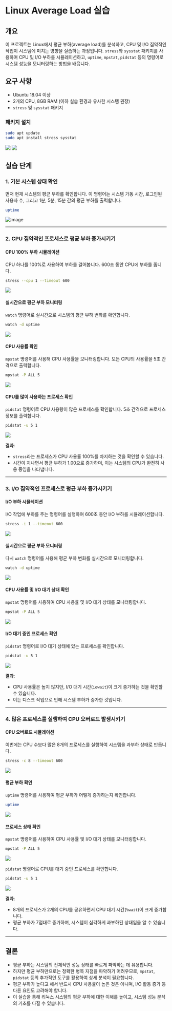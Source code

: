 
# Linux Average Load 실습

## 개요

이 프로젝트는 Linux에서 평균 부하(average load)를 분석하고, CPU 및 I/O 집약적인 작업이 시스템에 미치는 영향을 실습하는 과정입니다. `stress`와 `sysstat` 패키지를 사용하여 CPU 및 I/O 부하를 시뮬레이션하고, `uptime`, `mpstat`, `pidstat` 등의 명령어로 시스템 성능을 모니터링하는 방법을 배웁니다.

## 요구 사항

- Ubuntu 18.04 이상
- 2개의 CPU, 8GB RAM (이하 실습 환경과 유사한 시스템 권장)
- `stress` 및 `sysstat` 패키지

### 패키지 설치

```bash
sudo apt update
sudo apt install stress sysstat
```
![](https://velog.velcdn.com/images/yuwankang/post/b1afdaff-0d44-4831-bffe-3a910aad0276/image.png)
![](https://velog.velcdn.com/images/yuwankang/post/8b151759-e90c-4c1e-b1d7-c5042c1552e1/image.png)

## 실습 단계

### 1. 기본 시스템 상태 확인

먼저 현재 시스템의 평균 부하를 확인합니다. 이 명령어는 시스템 가동 시간, 로그인된 사용자 수, 그리고 1분, 5분, 15분 간의 평균 부하를 출력합니다.

```bash
uptime
```
![image](https://github.com/user-attachments/assets/8d72e3fe-a1ff-4d57-834f-388a69ffe2d7)

---

### 2. CPU 집약적인 프로세스로 평균 부하 증가시키기

#### CPU 100% 부하 시뮬레이션

CPU 하나를 100%로 사용하여 부하를 걸어봅니다. 600초 동안 CPU에 부하를 줍니다.

```bash
stress --cpu 1 --timeout 600
```
![](https://velog.velcdn.com/images/yuwankang/post/762fcdda-f00a-4448-9953-0539c591daa1/image.png)

#### 실시간으로 평균 부하 모니터링

`watch` 명령어로 실시간으로 시스템의 평균 부하 변화를 확인합니다.

```bash
watch -d uptime
```
![](https://velog.velcdn.com/images/yuwankang/post/7a501d26-0013-41bc-b6a4-b831de957217/image.png)

#### CPU 사용률 확인

`mpstat` 명령어를 사용해 CPU 사용률을 모니터링합니다. 모든 CPU의 사용률을 5초 간격으로 출력합니다.

```bash
mpstat -P ALL 5
```
![](https://velog.velcdn.com/images/yuwankang/post/e4c15248-b691-482e-9921-df46a2b72d1c/image.png)

#### CPU를 많이 사용하는 프로세스 확인

`pidstat` 명령어로 CPU 사용량이 많은 프로세스를 확인합니다. 5초 간격으로 프로세스 정보를 출력합니다.

```bash
pidstat -u 5 1
```
![](https://velog.velcdn.com/images/yuwankang/post/84fced42-5ed0-47df-bf6f-9987d3b1ba80/image.png)

**결과**:
- `stress`라는 프로세스가 CPU 사용률 100%를 차지하는 것을 확인할 수 있습니다.
- 시간이 지나면서 평균 부하가 1.00으로 증가하며, 이는 시스템의 CPU가 완전히 사용 중임을 나타냅니다.

---

### 3. I/O 집약적인 프로세스로 평균 부하 증가시키기

#### I/O 부하 시뮬레이션

I/O 작업에 부하를 주는 명령어를 실행하여 600초 동안 I/O 부하를 시뮬레이션합니다.

```bash
stress -i 1 --timeout 600
```
![](https://velog.velcdn.com/images/yuwankang/post/250cd2ae-665c-4cf4-89b7-37e1c374886f/image.png)

#### 실시간으로 평균 부하 모니터링

다시 `watch` 명령어를 사용해 평균 부하 변화를 실시간으로 모니터링합니다.

```bash
watch -d uptime
```
![](https://velog.velcdn.com/images/yuwankang/post/fb72bf88-610f-424b-9c8b-963a5a316c06/image.png)

#### CPU 사용률 및 I/O 대기 상태 확인

`mpstat` 명령어를 사용하여 CPU 사용률 및 I/O 대기 상태를 모니터링합니다.

```bash
mpstat -P ALL 5
```
![](https://velog.velcdn.com/images/yuwankang/post/ad59d2d7-dc73-405f-bfda-b554e5289118/image.png)

#### I/O 대기 중인 프로세스 확인

`pidstat` 명령어로 I/O 대기 상태에 있는 프로세스를 확인합니다.

```bash
pidstat -u 5 1
```
![](https://velog.velcdn.com/images/yuwankang/post/8f577bfe-f33e-46f7-b23e-6286a1d71fa6/image.png)

**결과**:
- CPU 사용률은 높지 않지만, I/O 대기 시간(`iowait`)이 크게 증가하는 것을 확인할 수 있습니다.
- 이는 디스크 작업으로 인해 시스템 부하가 증가한 것입니다.

---

### 4. 많은 프로세스를 실행하여 CPU 오버로드 발생시키기

#### CPU 오버로드 시뮬레이션

이번에는 CPU 수보다 많은 8개의 프로세스를 실행하여 시스템을 과부하 상태로 만듭니다.

```bash
stress -c 8 --timeout 600
```
![](https://velog.velcdn.com/images/yuwankang/post/d8c89b07-815e-4b39-9b56-bcc9cd9b28d9/image.png)

#### 평균 부하 확인

`uptime` 명령어를 사용하여 평균 부하가 어떻게 증가하는지 확인합니다.

```bash
uptime
```
![](https://velog.velcdn.com/images/yuwankang/post/98af7f5f-f42a-40a2-887f-9dd9c070a5c9/image.png)

#### 프로세스 상태 확인
`mpstat` 명령어를 사용하여 CPU 사용률 및 I/O 대기 상태를 모니터링합니다.

```bash
mpstat -P ALL 5
```
![](https://velog.velcdn.com/images/yuwankang/post/06bdb467-5b50-4dfe-832b-bfa37a434ed0/image.png)

`pidstat` 명령어로 CPU를 대기 중인 프로세스를 확인합니다.

```bash
pidstat -u 5 1
```
![](https://velog.velcdn.com/images/yuwankang/post/587d1326-a7e2-424d-85f5-084e8b6aa8f5/image.png)

**결과**:
- 8개의 프로세스가 2개의 CPU를 공유하면서 CPU 대기 시간(`%wait`)이 크게 증가합니다.
- 평균 부하가 7점대로 증가하며, 시스템이 심각하게 과부하된 상태임을 알 수 있습니다.

---

## 결론
- 평균 부하는 시스템의 전체적인 성능 상태를 빠르게 파악하는 데 유용합니다.
- 하지만 평균 부하만으로는 정확한 병목 지점을 파악하기 어려우므로, `mpstat`, `pidstat` 등의 추가적인 도구를 활용하여 상세 분석이 필요합니다.
- 평균 부하가 높다고 해서 반드시 CPU 사용률이 높은 것은 아니며, I/O 활동 증가 등 다른 요인도 고려해야 합니다.
- 이 실습을 통해 리눅스 시스템의 평균 부하에 대한 이해를 높이고, 시스템 성능 분석의 기초를 다질 수 있습니다.
